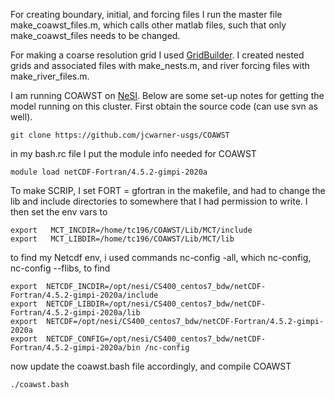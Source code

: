For creating boundary, initial, and forcing files I run the master file make_coawst_files.m, which calls other matlab files, such that only make_coawst_files needs to be changed.


For making a coarse resolution grid I used [GridBuilder](https://austides.com/downloads/). I created nested grids and associated files with make_nests.m, and river forcing files with make_river_files.m.


I am running COAWST on [NeSI](https://www.nesi.org.nz). Below are some set-up notes for getting the model running on this cluster. First obtain the source code (can use svn as well).

```
git clone https://github.com/jcwarner-usgs/COAWST
```
in my bash.rc file I put the module info needed for COAWST
```
module load netCDF-Fortran/4.5.2-gimpi-2020a
```
To make SCRIP, I set FORT = gfortran in the makefile, and had to change the lib and include directories to somewhere that I had permission to write. I then set the env vars to 
```
export   MCT_INCDIR=/home/tc196/COAWST/Lib/MCT/include 
export   MCT_LIBDIR=/home/tc196/COAWST/Lib/MCT/lib 
```
to find my Netcdf env, i used commands nc-config -all, which nc-config, nc-config --flibs, to find
```
export  NETCDF_INCDIR=/opt/nesi/CS400_centos7_bdw/netCDF-Fortran/4.5.2-gimpi-2020a/include 
export  NETCDF_LIBDIR=/opt/nesi/CS400_centos7_bdw/netCDF-Fortran/4.5.2-gimpi-2020a/lib 
export  NETCDF=/opt/nesi/CS400_centos7_bdw/netCDF-Fortran/4.5.2-gimpi-2020a 
export  NETCDF_CONFIG=/opt/nesi/CS400_centos7_bdw/netCDF-Fortran/4.5.2-gimpi-2020a/bin /nc-config 
 ```
 now update the coawst.bash file accordingly, and compile COAWST
 ```
 ./coawst.bash
 ```

